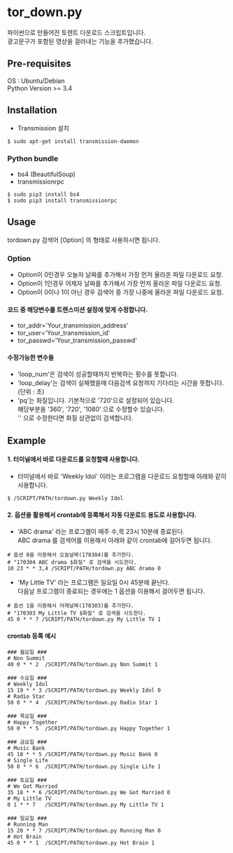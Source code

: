 # tor_down.py

파이썬으로 만들어진 토렌트 다운로드 스크립트입니다. <br/>
광고문구가 포함된 영상을 걸러내는 기능을 추가했습니다.

## Pre-requisites

OS : Ubuntu/Debian <br/>
Python Version >= 3.4

## Installation

* Transmission 설치

```
$ sudo apt-get install transmission-daemon
```

### Python bundle

* bs4 (BeautifulSoup)
* transmissionrpc

```
$ sudo pip3 install bs4
$ sudo pip3 install transmissionrpc
```

## Usage

tordown.py 검색어 [Option] 의 형태로 사용하시면 됩니다.

### Option
* Option이 0인경우 오늘자 날짜를 추가해서 가장 먼저 올라온 파일 다운로드 요청.
* Option이 1인경우 어제자 날짜를 추가해서 가장 먼저 올라온 파일 다운로드 요청.
* Option이 0이나 1이 아닌 경우 검색어 중 가장 나중에 올라온 파일 다운로드 요청.

#### 코드 중 해당변수를 트랜스미션 설정에 맞게 수정합니다.
* tor_addr='Your_transmission_address'
* tor_user='Your_transmission_id'
* tor_passwd='Your_transmission_passwd'

#### 수정가능한 변수들
* 'loop_num'은 검색이 성공할때까지 반복하는 횟수를 뜻합니다.
* 'loop_delay'는 검색이 실패했을때 다음검색 요청까지 기다리는 시간을 뜻합니다. (단위 : 초)
* 'pq'는 화질입니다. 기본적으로 '720'으로 설정되어 있습니다. </br>
  해당부분을 '360', '720', '1080' 으로 수정할수 있습니다. </br>
  '' 으로 수정한다면 화질 상관없이 검색합니다.

## Example
#### 1. 터미널에서 바로 다운로드를 요청할때 사용합니다.
* 터미널에서 바로 'Weekly Idol' 이라는 프로그램을 다운로드 요청할때 아래와 같이 사용합니다.
```
$ /SCRIPT/PATH/tordown.py Weekly Idol
```

#### 2. 옵션을 활용해서 crontab에 등록해서 자동 다운로드 용도로 사용합니다.
* 'ABC drama' 라는 프로그램이 매주 수,목 23시 10분에 종료된다. </br>
   ABC drama 를 검색어를 이용해서 아래와 같이 crontab에 걸어두면 됩니다.
```
# 옵션 0을 이용해서 오늘날짜(170304)를 추가한다.
# "170304 ABC drama $화질" 로 검색을 시도한다.
10 23 * * 3,4 /SCRIPT/PATH/tordown.py ABC drama 0
```

* 'My Little TV' 라는 프로그램은 일요일 0시 45분에 끝난다. </br>
   다음날 프로그램이 종료되는 경우에는 1 옵션을 이용해서 걸어두면 됩니다.
```
# 옵션 1을 이용해서 어제날짜(170303)를 추가한다.
# "170303 My Little TV $화질" 로 검색을 시도한다.
45 0 * * 7 /SCRIPT/PATH/tordown.py My Little TV 1
```

#### crontab 등록 예시
```
### 월요일 ###
# Non Summit
40 0 * * 2  /SCRIPT/PATH/tordown.py Non Summit 1

### 수요일 ###
# Weekly Idol
15 19 * * 3 /SCRIPT/PATH/tordown.py Weekly Idol 0
# Radio Star
50 0 * * 4  /SCRIPT/PATH/tordown.py Radio Star 1

### 목요일 ###
# Happy Together
50 0 * * 5  /SCRIPT/PATH/tordown.py Happy Together 1

### 금요일 ###
# Music Bank
45 18 * * 5 /SCRIPT/PATH/tordown.py Music Bank 0
# Single Life
50 0 * * 6  /SCRIPT/PATH/tordown.py Single Life 1

### 토요일 ###
# We Got Married
35 18 * * 6 /SCRIPT/PATH/tordown.py We Got Married 0
# My Little TV
0 1 * * 7   /SCRIPT/PATH/tordown.py My Little TV 1

### 일요일 ###
# Running Man
15 20 * * 7 /SCRIPT/PATH/tordown.py Running Man 0
# Hot Brain
45 0 * * 1  /SCRIPT/PATH/tordown.py Hot Brain 1
```
